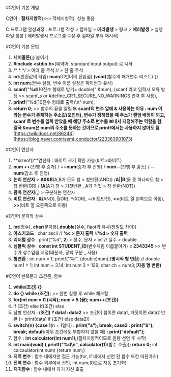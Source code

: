 #C언어 기본 개념

C언어 : **절차지향적**(<-> 객체지향적), 성능 좋음

C 프로그램 완성과정 : 프로그램 작성  > 컴파일 > **에러발생** > 링크 > **에러발생** > 실행파일 생성 ( 에러발생시 프로그램 수정 후 컴파일 부터 재시작)

#C언어 기본 문법
1. **세미콜론(;)** 붙이기
2. **#include <stdio.h>**(예약어, standard input output) 로 시작
3.  /* * */ > 여러 줄 주석   // > 한 줄 주석
4. **int**(반환값의 타입) **main**(C언어의 진입점) **(void)**(함수의 매개변수 리스트) {}
5. **int num;**(변수 설정, 변수 이름 설정은 파이썬과 유사)
6. **scanf**("**%d**(10진수 형태로 받기= double)" &num); (scanf 라고 입력시 오류 발생 >> scanf_s or #define_CRT_SECURE_NO_WARNINGS 입력 후 사용),
7. **printf**("%d(10진수 형태로 출력)\n" num);
8. **return 0**; >> 함수의 끝을 알림
**9. scanf의 변수 앞에 & 사용하는 이유 : num 이라는 변수가 존재하는 주소값(포인터), 변수가 정해졌을 때 주소가 랜덤 배정이 되고, scanf 로 변수를 입력 받았을 때 해당 주소로 변수를 보내서 지정해주는 역할을 함. 결국 &num은 num의 주소를 뜻하는 것이므로 printf에서는 사용하지 않아도 됨**
[https://wikidocs.net/86244](https://blog.naver.com/semi_conductor/223363901073)

#C언어 연산자

1. **sizeof()**연산자 : 바이트 크기 확인 가능(비트>바이트)
2. **num ++**(진행 후 증가) / **++num**(증가 후 진행) / **num--**(진행 후 감소) / **--num**(감소 후 진행)
3. **논리 연산자** > **A&&B**(A,B가 모두 참 > 참반환(AND)) /**A||B**(둘 중 하나라도 참 > 참 반환(OR) / **!A**(A가 참 > 거짓반환 , A가 거짓 > 참 반환(NOT))
4. **콤마 연산자**(**,**) > 구분하는 연산자
5. **비트 연산자** : **&**(AND), **|**(OR), **^**(XOR), **~**(비트반전), **<<**(비트 열 왼쪽으로 이동), **>>**(비트 열 오른쪽으로 이동)

#C언어 문자와 상수 

1. **int**(정수), **char**(문자용),**double**(실수, flaot와 유사(정밀도 차이))
2. **아스키코드** : char ascii // **%c > 문자 출력** //**%d > 숫자 출력**
3. **리터럴 상수** : print("%d", **2**) > 정수, 문자 > int // 실수 > double
4. **심볼릭 상수** : **const int STUDENT_ID**(번수처럼 이름붙이기) **= 2343345** >> 변수가 상수임을 지정(대분자, 공백 구분 _ 사용)
5. **형변환** : int num = 1; printf("%f", (double)num);(**명시적 형 변환**) // double num1 = 1; int num = 3.14; int num 3 = 129; char ch = num3;(**자동 형 변환)**

#C언어 반복문과 조건문, 함수

1. **while(조건) {}**
2. **do {} while (조건);** >> 한번 실행 후 while 체크함
3. **for(int num = 0 (시작); num < 5 (끝); num++(조건))**
4. if (조건) else if(조건) else
5. 삼항 연산자 : **(조건) ? data1: data2** >> 조건이 참이면 data1, 거짓이면 data2 반환 (= print(data1 if (조건) else data2))
6. **switch(n) {case 1**(n = 1일때) **: print("a"); break; case2 : print("b"); break;** **default**(아무 조건에도 부합하지 않을 때) **: print("default");**
7. 함수 : **int calculator(int num1);**(절차지향적이므로 원형 선언 후 시작)
8. **int main(void) { printf("%d\n", calculator(1)**(함수 호출))**; return 0;** int calcaulator(int num) {return num;}
9. **지역 변수** : 함수 내에서만 접근 가능(for, if 내에서 선언 된 함수 또한 마찬가지)
10. **전역 변수** : 함수 외부에서 선언, int num;(0으로 자동 초기화)
11. **재귀함수** : 함수 내에서 자기 자신 호출
